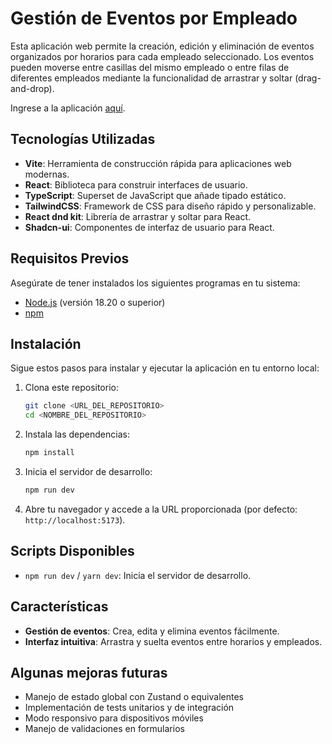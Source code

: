 # Gestión de Eventos por Empleado

Esta aplicación web permite la creación, edición y eliminación de eventos organizados por horarios para cada empleado seleccionado. Los eventos pueden moverse entre casillas del mismo empleado o entre filas de diferentes empleados mediante la funcionalidad de arrastrar y soltar (drag-and-drop).

Ingrese a la aplicación [aquí](https://ossomaster.github.io/atik-prueba-tecnica-react/).

## Tecnologías Utilizadas

-   **Vite**: Herramienta de construcción rápida para aplicaciones web modernas.
-   **React**: Biblioteca para construir interfaces de usuario.
-   **TypeScript**: Superset de JavaScript que añade tipado estático.
-   **TailwindCSS**: Framework de CSS para diseño rápido y personalizable.
-   **React dnd kit**: Librería de arrastrar y soltar para React.
-   **Shadcn-ui**: Componentes de interfaz de usuario para React.

## Requisitos Previos

Asegúrate de tener instalados los siguientes programas en tu sistema:

-   [Node.js](https://nodejs.org/) (versión 18.20 o superior)
-   [npm](https://www.npmjs.com/)

## Instalación

Sigue estos pasos para instalar y ejecutar la aplicación en tu entorno local:

1. Clona este repositorio:

    ```bash
    git clone <URL_DEL_REPOSITORIO>
    cd <NOMBRE_DEL_REPOSITORIO>
    ```

2. Instala las dependencias:

    ```bash
    npm install
    ```

3. Inicia el servidor de desarrollo:

    ```bash
    npm run dev
    ```

4. Abre tu navegador y accede a la URL proporcionada (por defecto: `http://localhost:5173`).

## Scripts Disponibles

-   `npm run dev` / `yarn dev`: Inicia el servidor de desarrollo.

## Características

-   **Gestión de eventos**: Crea, edita y elimina eventos fácilmente.
-   **Interfaz intuitiva**: Arrastra y suelta eventos entre horarios y empleados.

## Algunas mejoras futuras
- Manejo de estado global con Zustand o equivalentes
- Implementación de tests unitarios y de integración
- Modo responsivo para dispositivos móviles
- Manejo de validaciones en formularios